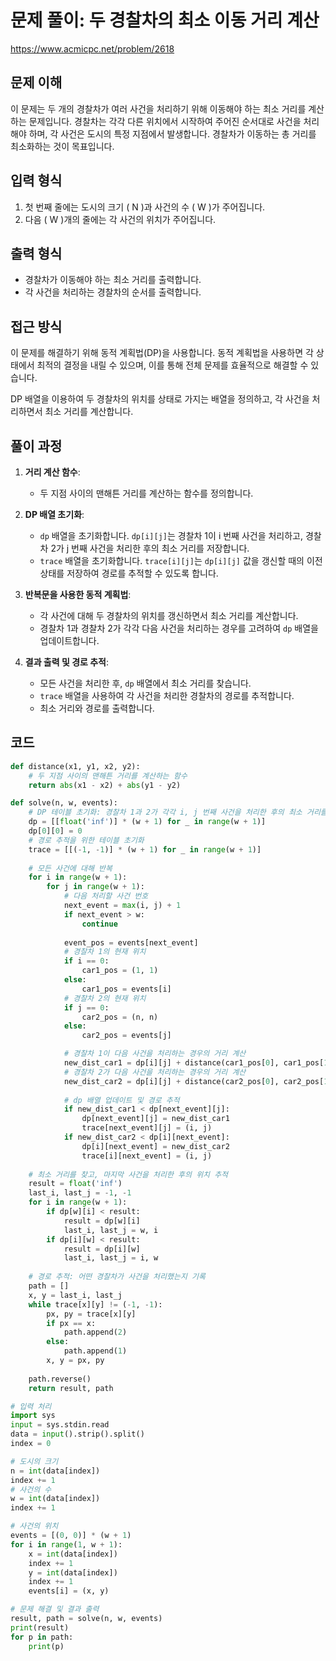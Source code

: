 # 문제 풀이: 두 경찰차의 최소 이동 거리 계산

https://www.acmicpc.net/problem/2618

## 문제 이해

이 문제는 두 개의 경찰차가 여러 사건을 처리하기 위해 이동해야 하는 최소 거리를 계산하는 문제입니다. 경찰차는 각각 다른 위치에서 시작하여 주어진 순서대로 사건을 처리해야 하며, 각 사건은 도시의 특정 지점에서 발생합니다. 경찰차가 이동하는 총 거리를 최소화하는 것이 목표입니다.

## 입력 형식

1. 첫 번째 줄에는 도시의 크기 \( N \)과 사건의 수 \( W \)가 주어집니다.
2. 다음 \( W \)개의 줄에는 각 사건의 위치가 주어집니다.

## 출력 형식

- 경찰차가 이동해야 하는 최소 거리를 출력합니다.
- 각 사건을 처리하는 경찰차의 순서를 출력합니다.

## 접근 방식

이 문제를 해결하기 위해 동적 계획법(DP)을 사용합니다. 동적 계획법을 사용하면 각 상태에서 최적의 결정을 내릴 수 있으며, 이를 통해 전체 문제를 효율적으로 해결할 수 있습니다. 

DP 배열을 이용하여 두 경찰차의 위치를 상태로 가지는 배열을 정의하고, 각 사건을 처리하면서 최소 거리를 계산합니다.

## 풀이 과정

1. **거리 계산 함수**:
    - 두 지점 사이의 맨해튼 거리를 계산하는 함수를 정의합니다.

2. **DP 배열 초기화**:
    - `dp` 배열을 초기화합니다. `dp[i][j]`는 경찰차 1이 i 번째 사건을 처리하고, 경찰차 2가 j 번째 사건을 처리한 후의 최소 거리를 저장합니다.
    - `trace` 배열을 초기화합니다. `trace[i][j]`는 `dp[i][j]` 값을 갱신할 때의 이전 상태를 저장하여 경로를 추적할 수 있도록 합니다.

3. **반복문을 사용한 동적 계획법**:
    - 각 사건에 대해 두 경찰차의 위치를 갱신하면서 최소 거리를 계산합니다.
    - 경찰차 1과 경찰차 2가 각각 다음 사건을 처리하는 경우를 고려하여 `dp` 배열을 업데이트합니다.

4. **결과 출력 및 경로 추적**:
    - 모든 사건을 처리한 후, `dp` 배열에서 최소 거리를 찾습니다.
    - `trace` 배열을 사용하여 각 사건을 처리한 경찰차의 경로를 추적합니다.
    - 최소 거리와 경로를 출력합니다.

## 코드

```python
def distance(x1, y1, x2, y2):
    # 두 지점 사이의 맨해튼 거리를 계산하는 함수
    return abs(x1 - x2) + abs(y1 - y2)

def solve(n, w, events):
    # DP 테이블 초기화: 경찰차 1과 2가 각각 i, j 번째 사건을 처리한 후의 최소 거리를 저장
    dp = [[float('inf')] * (w + 1) for _ in range(w + 1)]
    dp[0][0] = 0
    # 경로 추적을 위한 테이블 초기화
    trace = [[(-1, -1)] * (w + 1) for _ in range(w + 1)]
    
    # 모든 사건에 대해 반복
    for i in range(w + 1):
        for j in range(w + 1):
            # 다음 처리할 사건 번호
            next_event = max(i, j) + 1
            if next_event > w:
                continue
            
            event_pos = events[next_event]
            # 경찰차 1의 현재 위치
            if i == 0:
                car1_pos = (1, 1)
            else:
                car1_pos = events[i]
            # 경찰차 2의 현재 위치
            if j == 0:
                car2_pos = (n, n)
            else:
                car2_pos = events[j]

            # 경찰차 1이 다음 사건을 처리하는 경우의 거리 계산
            new_dist_car1 = dp[i][j] + distance(car1_pos[0], car1_pos[1], event_pos[0], event_pos[1])
            # 경찰차 2가 다음 사건을 처리하는 경우의 거리 계산
            new_dist_car2 = dp[i][j] + distance(car2_pos[0], car2_pos[1], event_pos[0], event_pos[1])
            
            # dp 배열 업데이트 및 경로 추적
            if new_dist_car1 < dp[next_event][j]:
                dp[next_event][j] = new_dist_car1
                trace[next_event][j] = (i, j)
            if new_dist_car2 < dp[i][next_event]:
                dp[i][next_event] = new_dist_car2
                trace[i][next_event] = (i, j)
    
    # 최소 거리를 찾고, 마지막 사건을 처리한 후의 위치 추적
    result = float('inf')
    last_i, last_j = -1, -1
    for i in range(w + 1):
        if dp[w][i] < result:
            result = dp[w][i]
            last_i, last_j = w, i
        if dp[i][w] < result:
            result = dp[i][w]
            last_i, last_j = i, w
    
    # 경로 추적: 어떤 경찰차가 사건을 처리했는지 기록
    path = []
    x, y = last_i, last_j
    while trace[x][y] != (-1, -1):
        px, py = trace[x][y]
        if px == x:
            path.append(2)
        else:
            path.append(1)
        x, y = px, py
    
    path.reverse()
    return result, path

# 입력 처리
import sys
input = sys.stdin.read
data = input().strip().split()
index = 0

# 도시의 크기
n = int(data[index])
index += 1
# 사건의 수
w = int(data[index])
index += 1

# 사건의 위치
events = [(0, 0)] * (w + 1)
for i in range(1, w + 1):
    x = int(data[index])
    index += 1
    y = int(data[index])
    index += 1
    events[i] = (x, y)

# 문제 해결 및 결과 출력
result, path = solve(n, w, events)
print(result)
for p in path:
    print(p)
```